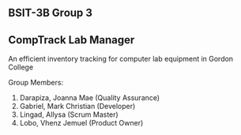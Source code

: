 ## BSIT-3B Group 3
## CompTrack Lab Manager
An efficient inventory tracking for computer lab equipment in Gordon College

Group Members:
  1. Darapiza, Joanna Mae (Quality Assurance)
  2. Gabriel, Mark Christian (Developer)
  3. Lingad, Allysa (Scrum Master)
  4. Lobo, Vhenz Jemuel (Product Owner)

